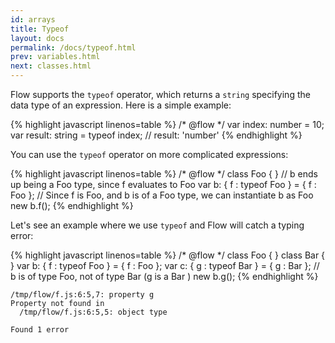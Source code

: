 ```yaml
---
id: arrays
title: Typeof
layout: docs
permalink: /docs/typeof.html
prev: variables.html
next: classes.html
---
```


Flow supports the `typeof` operator, which returns a `string` specifying the 
data type of an expression. Here is a simple example:

{% highlight javascript linenos=table %}
/* @flow */
var index: number = 10;
var result: string = typeof index;
// result: 'number'
{% endhighlight %}

You can use the `typeof` operator on more complicated expressions:

{% highlight javascript linenos=table %}
/* @flow */
class Foo { }
// b ends up being a Foo type, since f evaluates to Foo
var b: { f : typeof Foo } = { f : Foo };
// Since f is Foo, and b is of a Foo type, we can instantiate b as Foo 
new b.f();
{% endhighlight %}

Let's see an example where we use `typeof` and Flow will catch a typing error:

{% highlight javascript linenos=table %}
/* @flow */
class Foo { }
class Bar { }
var b: { f : typeof Foo } = { f : Foo };
var c: { g : typeof Bar } = { g : Bar };
// b is of type Foo, not of type Bar (g is a Bar )
new b.g();
{% endhighlight %}

```bbcode
/tmp/flow/f.js:6:5,7: property g
Property not found in
  /tmp/flow/f.js:6:5,5: object type

Found 1 error
```
